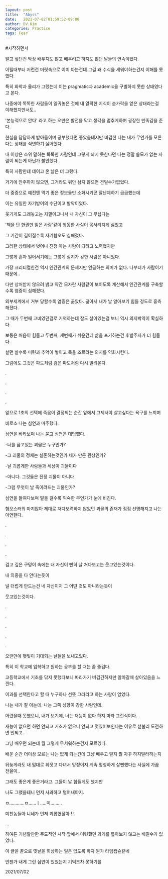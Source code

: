 ```yaml
---
layout: post
title:  "Abyss"
date:   2021-07-02T01:59:52-09:00
author: DV.Kim
categories: Practice
tags: Fear
---
```


#시작하면서

알고 싶던건 막상 배우지도 않고 배우려고 하지도 않던 날들의 연속이었다. 

어릴때부터 저런건 머릿속으로 이미 아는건데 그걸 왜 수식을 세워야하는건지 이해를 못했다. 

특히 화학과 물리가 그랬는데 이는 pragmatic과 academic을 구별하지 못한 상태였다고 본다. 

나중에야 똑똑한 사람들이 일궈놓은 것에 내 얄팍한 지식이 숟가락을 얻은 상태라는걸 이해했지만서도..


'본능적으로 안다' 라고 하는 오만은 발전을 막고 생각을 멈추게하며 
굉장한 만족감을 준다. 

현실을 담담하게 받아들이며 공부했다면 좋았을테지만
비겁한 나는 내가 무언가를 모른다는 상태를 직면하기 싫어했다.

내 이상은 소위 말하는 똑똑한 사람인데 그렇게 되지 못한다면 
나는 정말 쓸모가 없는 사람이 되는게 아닌가 불안했다. 

특히 사람한테 데이고 온 날은 더 그랬다. 

거기에 안주하지 않으면, 그거라도 위안 삼지 않으면 견딜수가없었다.


더 중증으로 예전엔 먹기 좋은 정보들만 소화시키곤 잘난체하기 급급했는데

이는 유일한 자기방어의 수단이고 발악이었다. 

웃기게도 그래놓고는 지껄이고나서 내 자신이 그 무섭다는 

'책을 단 한권만 읽은 사람'같이 행동한 사실이 몸서리치게 싫었고 

그 기간이 길어질수록 자기혐오도 심해졌다. 

그러한 상태에서 벗어나 진정 아는 사람이 되려고 노력했지만 

그렇게 혼자 일어서기에는 그렇게 심지가 강한 사람은 아니었다.

가장 크리티컬한건 역시 인간관계의 문제지만 언급하는 의미가 없다. 나부터가 사람이기때문에..  

다만 상처받지 않으려 밝고 약간 모자란 사람같이 보이도록 계산해서 인간관계를 구축할수록 염증이 심해졌다. 

외부세계에서 거부 당할수록 염증은 곪았다. 곪아서 내가 날 알아보기 힘들 정도로 흉측해졌다.


그 때가 두번째 고비였던걸로 기억하는데 잘도 살아있는걸 보니 역시 의지박약이 확실하다.

보통은 처음이 힘들고 두번째, 세번째가 쉬운건데 삶을 포기하는건 후발주자가 더 힘들다.

살면 살수록 미련과 추억이 쌓이고 목을 조르려는 의지를 약화시킨다.

그럼에도 그것은 파도처럼 검은 파도처럼 다시 밀려온다.

.

.

.

.


앞으로 1초의 선택에 죽음이 결정되는 순간 앞에서 그제서야 살고싶다는 욕구를 느끼며 

비로소 나는 심연과 마주했다. 


심연을 바라보며 나는 묻고 심연은 대답했다.

-너를 품고있는 괴물은 누구인가? 

-그 괴물의 정체는 실존하는것인가 네가 만든 환상인가? 

-날 괴롭게한 사람들과 세상이 괴물이다 

-아니다. 그것들은 진정 괴물이 아니다

-그럼 무엇이 날 죽이려드는 괴물인가?



심연을 들여다보며 말을 걸수록 익숙한 무언가가 눈에 비친다.

혐오스러워 마지않아 제대로 쳐다보려하지 않았던 괴물의 존재가 점점 선명해지고 나는 아연한다.

.

.

.

.


검고 깊은 구덩이 속에는 내 자신이 빤히 날 쳐다보고는 웃고있는것이다. 

내 의중을 다 안다는듯이

널 더럽게 만드는건 네 자신이지 그 어떤 것도 아니라는듯이


웃고있는것이다.


.

.

.

.

.

오랜만에 햇빛이 기대되는 날들을 보내고있다.

특히 이 학교에 입학하고 원하는 공부를 할 때는 좀 즐겁다.

고등학교에서 기초를 닦지 못했다보니 따라가기 버겁긴하지만 알아갈때 살아있음을 느낀다.

이과를 선택한다고 할 때 누구하나 선뜻 그러라고 하는 사람이 없었다. 

나는 내가 잘 아는데. 나는 그쪽 성향이 강한 사람인데.. 

어렸을때 못했으니, 내가 보기에, 너는 재능이 없다 하지 마라 그런식이다.

재능이 없으면 하면 안되고 기초가 없으니 안되고 멋있어보인다는 이유로 섣불리 도전하면 안되고.. 

그냥 배우면 되는데 뭘 그렇게 무서워하는건지 모르겠다. 

배운 순간 더이상 모르는 나는 없게 되는건데 그냥 배우고 말지 뭘 자꾸 하지말라하는지

뒤늦게라도 내 맘대로 휘젓고 다녀서 망정이지 계속 멍청하게 살뻔했다는 사실에 가끔 전율이.. 

그래도 좋은게 좋은거라고. 그들이 날 힘들게도 했지만 

나도 그랬을테니 먼저 사과하고 털어내야지.



ㅁ............ㅁ......ㅣ.....미.........

미친놈들아 니네가 먼저 괴롭혔잖아 ! !



...



하여튼 기념할만한 주도적인 시작 앞에서 미련했던 과거를 톺아보지 않고는 배길수가 없었다.

이 글을 끝으로 옛날을 회상하는 일은 없도록 하자
뭔가 타임캡슐같네


언젠가 내게 그런 심연이 있었는지 기억조차 못하기를

2021/07/02 
